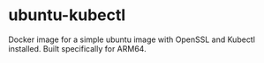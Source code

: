 # ubuntu-kubectl
Docker image for a simple ubuntu image with OpenSSL and Kubectl installed.  Built specifically for ARM64.
